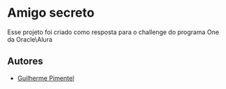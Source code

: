 
# Amigo secreto


Esse projeto foi criado como resposta para o challenge do programa One da Oracle\Alura



## Autores

- [Guilherme Pimentel](https://www.github.com/guilhermefp1804)

